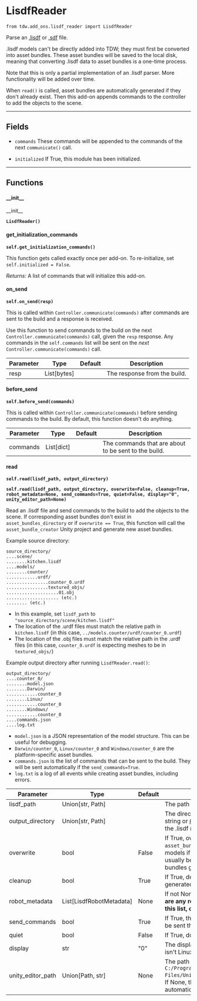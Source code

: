 # LisdfReader

`from tdw.add_ons.lisdf_reader import LisdfReader`

Parse an [.lisdf](https://learning-and-intelligent-systems.github.io/kitchen-worlds/tut-lisdf/) or [.sdf](http://sdformat.org/) file.

.lisdf models can't be directly added into TDW; they must first be converted into asset bundles. These asset bundles will be saved to the local disk, meaning that converting .lisdf data to asset bundles is a one-time process.

Note that this is only a partial implementation of an .lisdf parser. More functionality will be added over time.

When `read()` is called, asset bundles are automatically generated if they don't already exist. Then this add-on appends commands to the controller to add the objects to the scene.

***

## Fields

- `commands` These commands will be appended to the commands of the next `communicate()` call.

- `initialized` If True, this module has been initialized.

***

## Functions

#### \_\_init\_\_

\_\_init\_\_

**`LisdfReader()`**

#### get_initialization_commands

**`self.get_initialization_commands()`**

This function gets called exactly once per add-on. To re-initialize, set `self.initialized = False`.

_Returns:_  A list of commands that will initialize this add-on.

#### on_send

**`self.on_send(resp)`**

This is called within `Controller.communicate(commands)` after commands are sent to the build and a response is received.

Use this function to send commands to the build on the next `Controller.communicate(commands)` call, given the `resp` response.
Any commands in the `self.commands` list will be sent on the *next* `Controller.communicate(commands)` call.

| Parameter | Type | Default | Description |
| --- | --- | --- | --- |
| resp |  List[bytes] |  | The response from the build. |

#### before_send

**`self.before_send(commands)`**

This is called within `Controller.communicate(commands)` before sending commands to the build. By default, this function doesn't do anything.

| Parameter | Type | Default | Description |
| --- | --- | --- | --- |
| commands |  List[dict] |  | The commands that are about to be sent to the build. |

#### read

**`self.read(lisdf_path, output_directory)`**

**`self.read(lisdf_path, output_directory, overwrite=False, cleanup=True, robot_metadata=None, send_commands=True, quiet=False, display="0", unity_editor_path=None)`**

Read an .lisdf file and send commands to the build to add the objects to the scene.
If corresponding asset bundles don't exist in `asset_bundles_directory` or if `overwrite == True`, this function will call the `asset_bundle_creator` Unity project and generate new asset bundles.

Example source directory:

```
source_directory/
....scene/
........kitchen.lisdf
....models/
........counter/
............urdf/
................counter_0.urdf
................textured_objs/
....................01.obj
.................... (etc.)
........ (etc.)
```

- In this example, set `lisdf_path` to `"source_directory/scene/kitchen.lisdf"`
- The location of the .urdf files must match the relative path in `kitchen.lisdf` (in this case, `../models.counter/urdf/counter_0.urdf`)
- The location of the .obj files must match the relative path in the .urdf files (in this case, `counter_0.urdf` is expecting meshes to be in `textured_objs/`)

Example output directory after running `LisdfReader.read()`:

```
output_directory/
....counter_0/
........model.json
........Darwin/
............counter_0
........Linux/
............counter_0
........Windows/
............counter_0
....commands.json
....log.txt
```

- `model.json` is a JSON representation of the model structure. This can be useful for debugging.
- `Darwin/counter_0`, `Linux/counter_0` and `Windows/counter_0` are the platform-specific asset bundles.
- `commands.json` is the list of commands that can be sent to the build. They will be sent automatically if the `send_commands=True`.
- `log.txt` is a log of all events while creating asset bundles, including errors.

| Parameter | Type | Default | Description |
| --- | --- | --- | --- |
| lisdf_path |  Union[str, Path] |  | The path to the .lisdf file as either a string or [`Path`](https://docs.python.org/3/library/pathlib.html). |
| output_directory |  Union[str, Path] |  | The directory of the object asset bundles as either a string or [`Path`](https://docs.python.org/3/library/pathlib.html). If it doesn't exist, it will be created while the .lisdf models are being converted. |
| overwrite |  bool  | False | If True, overwrite any asset bundles in `asset_bundles_directory`. If False, skip converting models if the asset bundles already exist. This should usually be False, especially if you're using robot asset bundles generated by [`RobotCreator`](../asset_bundle_creator/robot_creator.md). |
| cleanup |  bool  | True | If True, delete intermediary files such as .prefab files generated while creating asset bundles. |
| robot_metadata |  List[LisdfRobotMetadata] | None | If not None, this is a list of [`LisdfRobotMetadata`](../lisdf_data/lisdf_robot_metadata.md). **If there are any robots in the scene, they must be added to this list, or else they will be imported incorrectly.** |
| send_commands |  bool  | True | If True, the commands generated from the .lisdf file will be sent the next time `c.communicate()` is called. |
| quiet |  bool  | False | If True, don't print any messages to console. |
| display |  str  | "0" | The display to launch Unity Editor on. Ignored if this isn't Linux. |
| unity_editor_path |  Union[Path, str] | None | The path to the Unity Editor executable, for example `C:/Program Files/Unity/Hub/Editor/2020.3.24f1/Editor/Unity.exe`. If None, this script will try to find Unity Editor automatically. |
